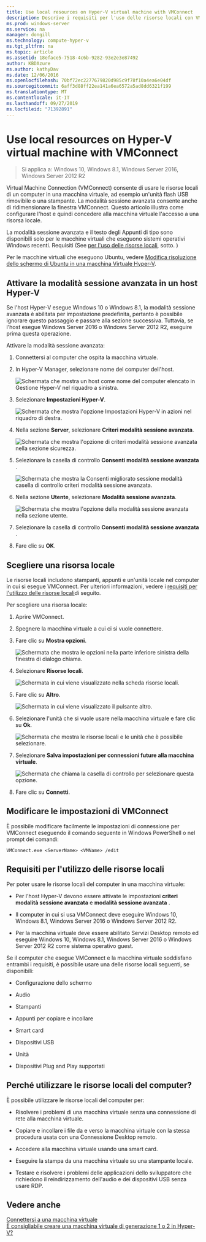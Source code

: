 ```yaml
---
title: Use local resources on Hyper-V virtual machine with VMConnect
description: Descrive i requisiti per l'uso delle risorse locali con VMConnect
ms.prod: windows-server
ms.service: na
manager: dongill
ms.technology: compute-hyper-v
ms.tgt_pltfrm: na
ms.topic: article
ms.assetid: 18eface5-7518-4c6b-9282-93e2e3e87492
author: KBDAzure
ms.author: kathyDav
ms.date: 12/06/2016
ms.openlocfilehash: 70bf72ec2277679820d985c9f78f10a4ea6e04df
ms.sourcegitcommit: 6aff3d88ff22ea141a6ea6572a5ad8dd6321f199
ms.translationtype: MT
ms.contentlocale: it-IT
ms.lasthandoff: 09/27/2019
ms.locfileid: "71392891"
---
```

# <a name="use-local-resources-on-hyper-v-virtual-machine-with-vmconnect"></a>Use local resources on Hyper-V virtual machine with VMConnect

>Si applica a: Windows 10, Windows 8.1, Windows Server 2016, Windows Server 2012 R2

Virtual Machine Connection (VMConnect) consente di usare le risorse locali di un computer in una macchina virtuale, ad esempio un'unità flash USB rimovibile o una stampante. La modalità sessione avanzata consente anche di ridimensionare la finestra VMConnect. Questo articolo illustra come configurare l'host e quindi concedere alla macchina virtuale l'accesso a una risorsa locale.

La modalità sessione avanzata e il testo degli Appunti di tipo sono disponibili solo per le macchine virtuali che eseguono sistemi operativi Windows recenti. Requisiti \(See [per l'uso delle risorse locali](#requirements-for-using-local-resources), sotto. \) 

Per le macchine virtuali che eseguono Ubuntu, vedere [Modifica risoluzione dello schermo di Ubuntu in una macchina Virtuale Hyper-V](https://blogs.msdn.microsoft.com/virtual_pc_guy/2014/09/19/changing-ubuntu-screen-resolution-in-a-hyper-v-vm/). 
  
## <a name="turn-on-enhanced-session-mode-on-a-hyper-v-host"></a>Attivare la modalità sessione avanzata in un host Hyper-V  
Se l'host Hyper-V esegue Windows 10 o Windows 8.1, la modalità sessione avanzata è abilitata per impostazione predefinita, pertanto è possibile ignorare questo passaggio e passare alla sezione successiva. Tuttavia, se l'host esegue Windows Server 2016 o Windows Server 2012 R2, eseguire prima questa operazione. 
  
Attivare la modalità sessione avanzata:

1.  Connettersi al computer che ospita la macchina virtuale.  
  
2.  In Hyper-V Manager, selezionare nome del computer dell'host.  
  
    ![Schermata che mostra un host come nome del computer elencato in Gestione Hyper-V nel riquadro a sinistra.](media/Hyper-V-HyperVManager-HostNameSelected.png)  
  
3.  Selezionare **Impostazioni Hyper-V**.  
  
    ![Schermata che mostra l'opzione Impostazioni Hyper-V in azioni nel riquadro di destra.](media/HyperV-ActionsHyperVSettings.png)  
  
4.  Nella sezione **Server**, selezionare **Criteri modalità sessione avanzata**.  
  
    ![Schermata che mostra l'opzione di criteri modalità sessione avanzata nella sezione sicurezza.](media/Hyper-V-Settings-ServerEnhancedSessionModePolicy.png)  
  
5.  Selezionare la casella di controllo **Consenti modalità sessione avanzata** .  
  
    ![Schermata che mostra la Consenti migliorato sessione modalità casella di controllo criteri modalità sessione avanzata.](media/Hyper-V-Settings-EnhancedSessionModePolicyCheckBox.png)  
  
6.  Nella sezione **Utente**, selezionare **Modalità sessione avanzata**.  
  
    ![Schermata che mostra l'opzione della modalità sessione avanzata nella sezione utente. ](media/Hyper-V-Settings-UserEnhancedSessionMode.png)  
  
7.  Selezionare la casella di controllo **Consenti modalità sessione avanzata** .  
  
8.  Fare clic su **OK**.  
  
## <a name="choose-a-local-resource"></a>Scegliere una risorsa locale

Le risorse locali includono stampanti, appunti e un'unità locale nel computer in cui si esegue VMConnect. Per ulteriori informazioni, vedere i [requisiti per l'utilizzo delle risorse locali](#requirements-for-using-local-resources)di seguito.  
  
Per scegliere una risorsa locale:
  
1.  Aprire VMConnect.  
  
2.  Spegnere la macchina virtuale a cui ci si vuole connettere.  
  
3.  Fare clic su **Mostra opzioni**.  
  
    ![Schermata che mostra le opzioni nella parte inferiore sinistra della finestra di dialogo chiama.](media/HyperV-VMConnect-DisplayConfig.png)  
  
4.  Selezionare **Risorse locali**.  
  
    ![Schermata in cui viene visualizzato nella scheda risorse locali.](media/HyperV-VMConnect-DisplayConfig-LocalResources.png)  
  
5.  Fare clic su **Altro**.  
  
    ![Schermata in cui viene visualizzato il pulsante altro.](media/HyperV-VMConnect-DisplayConfig-LocalResourcesMore.png)  
  
6.  Selezionare l'unità che si vuole usare nella macchina virtuale e fare clic su **Ok**.  
  
    ![Schermata che mostra le risorse locali e le unità che è possibile selezionare.](media/HyperV-VMConnect-Settings-LocalResourcesDrives.png)  
  
7.  Selezionare **Salva impostazioni per connessioni future alla macchina virtuale**.  
  
    ![Schermata che chiama la casella di controllo per selezionare questa opzione.](media/HyperV-VMConnect-SaveSettings.png)  
  
8.  Fare clic su **Connetti**.  
  
## <a name="edit-vmconnect-settings"></a>Modificare le impostazioni di VMConnect

È possibile modificare facilmente le impostazioni di connessione per VMConnect eseguendo il comando seguente in Windows PowerShell o nel prompt dei comandi:  
  
`VMConnect.exe <ServerName> <VMName> /edit`  
  
## <a name="requirements-for-using-local-resources"></a>Requisiti per l'utilizzo delle risorse locali

Per poter usare le risorse locali del computer in una macchina virtuale:  
  
-   Per l'host Hyper-V devono essere attivate le impostazioni **criteri modalità sessione avanzata** e **modalità sessione avanzata** .  
  
-   Il computer in cui si usa VMConnect deve eseguire Windows 10, Windows 8.1, Windows Server 2016 o Windows Server 2012 R2.  
  
-   Per la macchina virtuale deve essere abilitato Servizi Desktop remoto ed eseguire Windows 10, Windows 8.1, Windows Server 2016 o Windows Server 2012 R2 come sistema operativo guest.  
  
Se il computer che esegue VMConnect e la macchina virtuale soddisfano entrambi i requisiti, è possibile usare una delle risorse locali seguenti, se disponibili:  
  
-   Configurazione dello schermo  
  
-   Audio
  
-   Stampanti  
  
-   Appunti per copiare e incollare  
  
-   Smart card  
  
-   Dispositivi USB  
  
-   Unità  
  
-   Dispositivi Plug and Play supportati  
  
## <a name="why-use-a-computers-local-resources"></a>Perché utilizzare le risorse locali del computer?
È possibile utilizzare le risorse locali del computer per:  
  
-   Risolvere i problemi di una macchina virtuale senza una connessione di rete alla macchina virtuale.  
  
-   Copiare e incollare i file da e verso la macchina virtuale con la stessa procedura usata con una Connessione Desktop remoto.  
  
-   Accedere alla macchina virtuale usando una smart card.  
  
-   Eseguire la stampa da una macchina virtuale su una stampante locale.  
  
-   Testare e risolvere i problemi delle applicazioni dello sviluppatore che richiedono il reindirizzamento dell'audio e dei dispositivi USB senza usare RDP.  
  
## <a name="see-also"></a>Vedere anche  
[Connettersi a una macchina virtuale](https://technet.microsoft.com/library/cc742407.aspx)  
[È consigliabile creare una macchina virtuale di generazione 1 o 2 in Hyper-V?](../plan/Should-I-create-a-generation-1-or-2-virtual-machine-in-Hyper-V.md)



